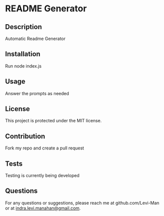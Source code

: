 
# README Generator

## Description
Automatic Readme Generator

## Installation
Run node index.js

## Usage
Answer the prompts as needed

## License
This project is protected under the MIT license.

## Contribution
Fork my repo and create a pull request

## Tests
Testing is currently being developed

## Questions
For any questions or suggestions, please reach me at github.com/Levi-Man or at indra.levi.manahan@gmail.com.

